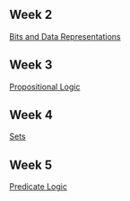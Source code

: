 ## Week 2
[Bits and Data Representations](Bits%20and%20Data%20Representations.md)

## Week 3
[Propositional Logic](Propositional%20Logic.md)

## Week 4
[Sets](Sets.md)

## Week 5
[Predicate Logic](Predicate%20Logic.md)